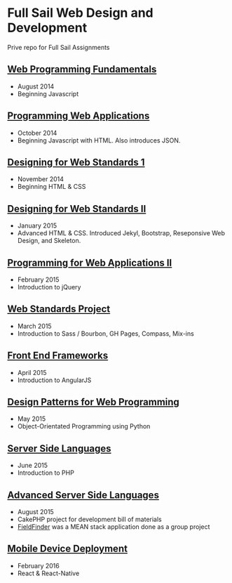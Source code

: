 # Full Sail Web Design and Development
Prive repo for Full Sail Assignments

## [Web Programming Fundamentals](https://github.com/karhodes/private/tree/master/201409_WPF)
* August 2014
* Beginning Javascript

## [Programming Web Applications](https://github.com/karhodes/private/tree/master/201410_PWA1)
* October 2014
* Beginning Javascript with HTML.  Also introduces JSON.

## [Designing for Web Standards 1](https://github.com/karhodes/private/tree/master/201411_DSW1)
* November 2014
* Beginning HTML & CSS

## [Designing for Web Standards II](https://github.com/karhodes/private/tree/master/201501_DSW2)
* January 2015
* Advanced HTML & CSS.  Introduced Jekyl, Bootstrap, Reseponsive Web Design, and Skeleton.

## [Programming for Web Applications II](https://github.com/karhodes/private/tree/master/201502_PWA2)
* February 2015
* Introduction to jQuery

## [Web Standards Project](https://github.com/karhodes/private/tree/master/201503_WSP)
* March 2015
* Introduction to Sass / Bourbon, GH Pages, Compass, Mix-ins

## [Front End Frameworks](https://github.com/karhodes/private/tree/master/201504_FEF)
 * April 2015
 * Introduction to AngularJS

## [Design Patterns for Web Programming](https://github.com/karhodes/private/tree/master/201505_DWP)
* May 2015
* Object-Orientated Programming using Python

## [Server Side Languages](https://github.com/karhodes/private/tree/master/201506_SSL)
* June 2015
* Introduction to PHP

## [Advanced Server Side Languages](https://github.com/karhodes/private/tree/master/201509_ASL)
* August 2015
* CakePHP project for development bill of materials
* [FieldFinder](https://github.com/jdcarroll/fieldfinder) was a MEAN stack application done as a group project

## [Mobile Device Deployment](https://github.com/karhodes/private/tree/master/2016_MDD)
* February 2016
* React & React-Native